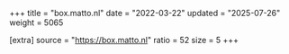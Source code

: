 +++
title = "box.matto.nl"
date = "2022-03-22"
updated = "2025-07-26"
weight = 5065

[extra]
source = "https://box.matto.nl"
ratio = 52
size = 5
+++
